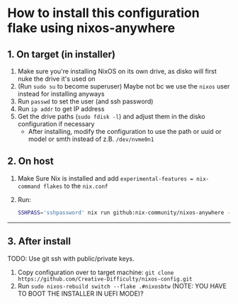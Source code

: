 # How to install this configuration flake using nixos-anywhere

## 1. On target (in installer)

1. Make sure you're installing NixOS on its own drive, as disko will first nuke the drive it's used on
2. (Run `sudo su` to become superuser) Maybe not bc we use the `nixos` user instead for installing anyways
3. Run `passwd` to set the user (and ssh password)
4. Run `ip addr` to get IP address
5. Get the drive paths (`sudo fdisk -l`) and adjust them in the disko configuration if necessary
    - After installing, modify the configuration to use the path or uuid or model or smth instead of z.B. `/dev/nvme0n1`

## 2. On host

1. Make Sure Nix is installed and add `experimental-features = nix-command flakes` to the `nix.conf`
2. Run:

    ```bash
    SSHPASS='sshpassword' nix run github:nix-community/nixos-anywhere -- --generate-hardware-config nixos-generate-config ./hosts/nixosbtw/hardware-configuration.nix --flake '.#nixosbtw' --env-password 'sshpassword' --build-on remote --target-host nixos@192.168.0.100
    ```

---

## 3. After install

TODO: Use git ssh with public/private keys.
1. Copy configuration over to target machine: `git clone https://github.com/Creative-Difficulty/nixos-config.git`
2. Run `sudo nixos-rebuild switch --flake .#nixosbtw`
(NOTE: YOU HAVE TO BOOT THE INSTALLER IN UEFI MODE)?

